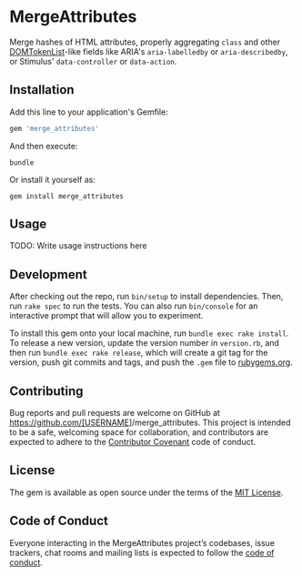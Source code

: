 # MergeAttributes

Merge hashes of HTML attributes, properly aggregating `class` and other [DOMTokenList]-like fields like ARIA's `aria-labelledby` or `aria-describedby`, or Stimulus' `data-controller` or `data-action`.

[DOMTokenList]: https://developer.mozilla.org/en-US/docs/Web/API/DOMTokenList

## Installation

Add this line to your application's Gemfile:

```ruby
gem 'merge_attributes'
```

And then execute:

    bundle

Or install it yourself as:

    gem install merge_attributes

## Usage

TODO: Write usage instructions here

## Development

After checking out the repo, run `bin/setup` to install dependencies. Then, run `rake spec` to run the tests. You can also run `bin/console` for an interactive prompt that will allow you to experiment.

To install this gem onto your local machine, run `bundle exec rake install`. To release a new version, update the version number in `version.rb`, and then run `bundle exec rake release`, which will create a git tag for the version, push git commits and tags, and push the `.gem` file to [rubygems.org](https://rubygems.org).

## Contributing

Bug reports and pull requests are welcome on GitHub at <https://github.com/[USERNAME>]/merge_attributes. This project is intended to be a safe, welcoming space for collaboration, and contributors are expected to adhere to the [Contributor Covenant](http://contributor-covenant.org) code of conduct.

## License

The gem is available as open source under the terms of the [MIT License](https://opensource.org/licenses/MIT).

## Code of Conduct

Everyone interacting in the MergeAttributes project’s codebases, issue trackers, chat rooms and mailing lists is expected to follow the [code of conduct](https://github.com/[USERNAME]/merge_attributes/blob/master/CODE_OF_CONDUCT.md).
